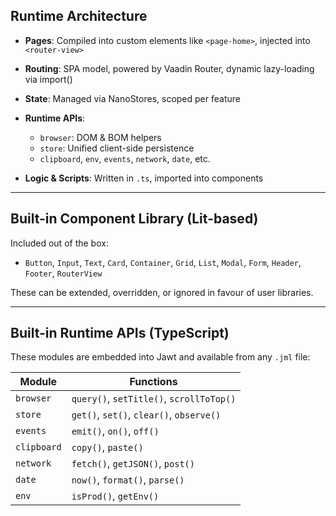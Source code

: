 ## Runtime Architecture

* **Pages**: Compiled into custom elements like `<page-home>`, injected into `<router-view>`
* **Routing**: SPA model, powered by Vaadin Router, dynamic lazy-loading via import()
* **State**: Managed via NanoStores, scoped per feature
* **Runtime APIs**:

  * `browser`: DOM & BOM helpers
  * `store`: Unified client-side persistence
  * `clipboard`, `env`, `events`, `network`, `date`, etc.
* **Logic & Scripts**: Written in `.ts`, imported into components

---

## Built-in Component Library (Lit-based)

Included out of the box:

* `Button`, `Input`, `Text`, `Card`, `Container`, `Grid`, `List`, `Modal`, `Form`, `Header`, `Footer`, `RouterView`

These can be extended, overridden, or ignored in favour of user libraries.

---

## Built-in Runtime APIs (TypeScript)

These modules are embedded into Jawt and available from any `.jml` file:

| Module | Functions |
|---|---|
| `browser` | `query()`, `setTitle()`, `scrollToTop()` |
| `store` | `get()`, `set()`, `clear()`, `observe()` |
| `events` | `emit()`, `on()`, `off()` |
| `clipboard` | `copy()`, `paste()` |
| `network` | `fetch()`, `getJSON()`, `post()` |
| `date` | `now()`, `format()`, `parse()` |
| `env` | `isProd()`, `getEnv()` |

